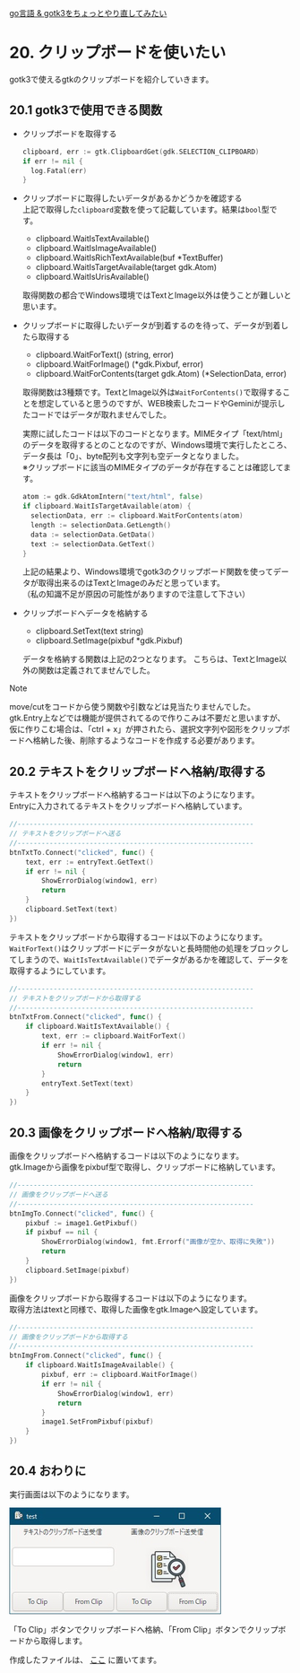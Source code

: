 [go言語 & gotk3をちょっとやり直してみたい](../../README.md#go%E8%A8%80%E8%AA%9Egotk3%E3%82%92%E3%81%A1%E3%82%87%E3%81%A3%E3%81%A8%E3%82%84%E3%82%8A%E7%9B%B4%E3%81%97%E3%81%A6%E3%81%BF%E3%81%9F%E3%81%84)  

# 20. クリップボードを使いたい  

gotk3で使えるgtkのクリップボードを紹介していきます。  

## 20.1 gotk3で使用できる関数  

- クリップボードを取得する  
  ```go
  clipboard, err := gtk.ClipboardGet(gdk.SELECTION_CLIPBOARD)
  if err != nil {
  	log.Fatal(err)
  }
  ```
- クリップボードに取得したいデータがあるかどうかを確認する  
  上記で取得した`clipboard`変数を使って記載しています。結果は`bool`型です。  

  - clipboard.WaitIsTextAvailable()  
  - clipboard.WaitIsImageAvailable()  
  - clipboard.WaitIsRichTextAvailable(buf *TextBuffer)  
  - clipboard.WaitIsTargetAvailable(target gdk.Atom)  
  - clipboard.WaitIsUrisAvailable()  

  取得関数の都合でWindows環境ではTextとImage以外は使うことが難しいと思います。  

- クリップボードに取得したいデータが到着するのを待って、データが到着したら取得する  

  - clipboard.WaitForText() (string, error)
  - clipboard.WaitForImage() (*gdk.Pixbuf, error)
  - clipboard.WaitForContents(target gdk.Atom) (*SelectionData, error)

  取得関数は3種類です。TextとImage以外は`WaitForContents()`で取得することを想定していると思うのですが、WEB検索したコードやGeminiが提示したコードではデータが取れませんでした。  

  実際に試したコードは以下のコードとなります。MIMEタイプ「text/html」のデータを取得するとのことなのですが、Windows環境で実行したところ、データ長は「0」、byte配列も文字列も空データとなりました。  
  ※クリップボードに該当のMIMEタイプのデータが存在することは確認してます。  

  ```go
  atom := gdk.GdkAtomIntern("text/html", false)
  if clipboard.WaitIsTargetAvailable(atom) {
  	selectionData, err := clipboard.WaitForContents(atom)
  	length := selectionData.GetLength()
  	data := selectionData.GetData()
  	text := selectionData.GetText()
  }
  ```

  上記の結果より、Windows環境でgotk3のクリップボード関数を使ってデータが取得出来るのはTextとImageのみだと思っています。  
  （私の知識不足が原因の可能性がありますので注意して下さい）  

- クリップボードへデータを格納する  

  - clipboard.SetText(text string)
  - clipboard.SetImage(pixbuf *gdk.Pixbuf)

  データを格納する関数は上記の2つとなります。
  こちらは、TextとImage以外の関数は定義されてませんでした。  

> [!NOTE]  
> move/cutをコードから使う関数や引数などは見当たりませんでした。  
> gtk.Entry上などでは機能が提供されてるので作りこみは不要だと思いますが、仮に作りこむ場合は、「ctrl + x」が押されたら、選択文字列や図形をクリップボードへ格納した後、削除するようなコードを作成する必要があります。  

## 20.2 テキストをクリップボードへ格納/取得する  

テキストをクリップボードへ格納するコードは以下のようになります。  
Entryに入力されてるテキストをクリップボードへ格納しています。  

```go
//-----------------------------------------------------------
// テキストをクリップボードへ送る
//-----------------------------------------------------------
btnTxtTo.Connect("clicked", func() {
	text, err := entryText.GetText()
	if err != nil {
		ShowErrorDialog(window1, err)
		return
	}
	clipboard.SetText(text)
})
```

テキストをクリップボードから取得するコードは以下のようになります。  
`WaitForText()`はクリップボードにデータがないと長時間他の処理をブロックしてしまうので、`WaitIsTextAvailable()`でデータがあるかを確認して、データを取得するようにしています。  

```go
//-----------------------------------------------------------
// テキストをクリップボードから取得する
//-----------------------------------------------------------
btnTxtFrom.Connect("clicked", func() {
	if clipboard.WaitIsTextAvailable() {
		text, err := clipboard.WaitForText()
		if err != nil {
			ShowErrorDialog(window1, err)
			return
		}
		entryText.SetText(text)
	}
})
```

## 20.3 画像をクリップボードへ格納/取得する  

画像をクリップボードへ格納するコードは以下のようになります。  
gtk.Imageから画像をpixbuf型で取得し、クリップボードに格納しています。  

```go
//-----------------------------------------------------------
// 画像をクリップボードへ送る
//-----------------------------------------------------------
btnImgTo.Connect("clicked", func() {
	pixbuf := image1.GetPixbuf()
	if pixbuf == nil {
		ShowErrorDialog(window1, fmt.Errorf("画像が空か、取得に失敗"))
		return
	}
	clipboard.SetImage(pixbuf)
})
```

画像をクリップボードから取得するコードは以下のようになります。  
取得方法はtextと同様で、取得した画像をgtk.Imageへ設定しています。  

```go
//-----------------------------------------------------------
// 画像をクリップボードから取得する
//-----------------------------------------------------------
btnImgFrom.Connect("clicked", func() {
	if clipboard.WaitIsImageAvailable() {
		pixbuf, err := clipboard.WaitForImage()
		if err != nil {
			ShowErrorDialog(window1, err)
			return
		}
		image1.SetFromPixbuf(pixbuf)
	}
})
```

## 20.4 おわりに  

実行画面は以下のようになります。  

![](image/window.jpg)  

「To Clip」ボタンでクリップボードへ格納、「From Clip」ボタンでクリップボードから取得します。  

作成したファイルは、
[ここ](20_gotk3_Clipboard.go)
に置いてます。  
